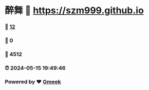 # 醉舞 :link: https://szm999.github.io 
### :page_facing_up: [12](https://szm999.github.io/tag.html) 
### :speech_balloon: 0 
### :hibiscus: 4512 
### :alarm_clock: 2024-05-15 19:49:46 
### Powered by :heart: [Gmeek](https://github.com/Meekdai/Gmeek)
